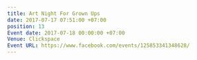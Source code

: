 ```yaml
---
title: Art Night For Grown Ups
date: 2017-07-17 07:51:00 +07:00
position: 13
Event date: 2017-07-18 00:00:00 +07:00
Venue: Clickspace
Event URL: https://www.facebook.com/events/125853341348628/
---
```


